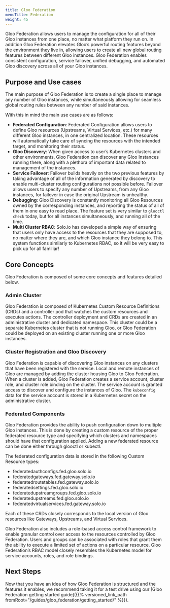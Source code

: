 ```yaml
---
title: Gloo Federation
menuTitle: Federation
weight: 45
---
```


Gloo Federation allows users to manage the configuration for all of their Gloo instances from one place, no matter what platform they run on. In addition Gloo Federation elevates Gloo’s powerful routing features beyond the environment they live in, allowing users to create all new global routing features between different Gloo instances. Gloo Federation enables consistent configuration, service failover, unified debugging, and automated Gloo discovery across all of your Gloo instances.

## Purpose and Use cases

The main purpose of Gloo Federation is to create a single place to manage any number of Gloo instances, while simultaneously allowing for seamless global routing rules between any number of said instances.

With this in mind the main use cases are as follows:
 - **Federated Configuration**: Federated Configuration allows users to define Gloo resources (Upstreams, Virtual Services, etc.) for many different Gloo instances, in one centralized location. These resources will automatically take care of syncing the resources with the intended target, and monitoring their status.
 - **Gloo Discovery**: When given access to user’s Kubernetes clusters and other environments, Gloo Federation can discover any Gloo Instances running there, along with a plethora of important data related to management of the instances.
 - **Service Failover**: Failover builds heavily on the two previous features by taking advantage of all of the information generated by discovery to enable multi-cluster routing configurations not possible before. Failover allows users to specify any number of Upstreams, from any Gloo instances, for failover in case the original Upstream is unhealthy.
 - **Debugging**: Gloo Discovery is constantly monitoring all Gloo Resources owned by the corresponding instances, and reporting the status of all of them in one easy to read place. The feature set is very similar to `glooctl check` today, but for all instances simultaneously, and running all of the time.
 - **Multi Cluster RBAC**: Solo.io has developed a simple way of ensuring that users only have access to the resources that they are supposed to, no matter where they are, and which Gloo instance they belong to. This system functions similarly to Kubernetes RBAC, so it will be very easy to pick up for all familiar!

## Core Concepts

Gloo Federation is composed of some core concepts and features detailed below.

### Admin Cluster

Gloo Federation is composed of Kubernetes Custom Resource Definitions (CRDs) and a controller pod that watches the custom resources and executes actions. The controller deployment and CRDs are created in an administrative cluster and dedicated namespace. This cluster could be a separate Kubernetes cluster that is not running Gloo, or Gloo Federation could be deployed on an existing cluster running one or more Gloo instances.

### Cluster Registration and Gloo Discovery

Gloo Federation is capable of discovering Gloo instances on any clusters that have been registered with the service. Local and remote instances of Gloo are managed by adding the cluster housing Gloo to Gloo Federation. When a cluster is added, Gloo Federation creates a service account, cluster role, and cluster role binding on the cluster. The service account is granted access to discover and configure the instances of Gloo. The `kubeconfig` data for the service account is stored in a Kubernetes secret on the administrative cluster.

### Federated Components

Gloo Federation provides the ability to push configuration down to multiple Gloo instances. This is done by creating a custom resource of the proper federated resource type and specifying which clusters and namespaces should have that configuration applied. Adding a new federated resource can be done either through glooctl or kubectl.

The federated configuration data is stored in the following Custom Resource types:
 - federatedauthconfigs.fed.gloo.solo.io
 - federatedgateways.fed.gateway.solo.io
 - federatedroutetables.fed.gateway.solo.io
 - federatedsettings.fed.gloo.solo.io
 - federatedupstreamgroups.fed.gloo.solo.io
 - federatedupstreams.fed.gloo.solo.io
 - federatedvirtualservices.fed.gateway.solo.io

Each of these CRDs closely corresponds to the local version of Gloo resources like Gateways, Upstreams, and Virtual Services.

Gloo Federation also includes a role-based access control framework to enable granular control over access to the resources controlled by Gloo Federation. Users and groups can be associated with roles that grant them the ability to execute a limited set of actions on a particular resource. Gloo Federation’s RBAC model closely resembles the Kubernetes model for service accounts, roles, and role bindings.

## Next Steps

Now that you have an idea of how Gloo Federation is structured and the features it enables, we recommend taking it for a test drive using our [Gloo Federation getting started guide]({{% versioned_link_path fromRoot="/guides/gloo_federation/getting_started/" %}}).
